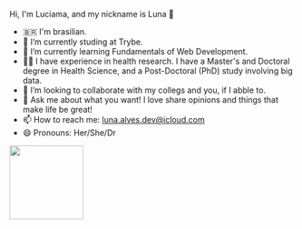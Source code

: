 Hi, I'm Luciama, and my nickname is Luna 🌙

- 🇧🇷 I'm brasilian.
- 🔭 I’m currently studing at Trybe.
- 🌱 I’m currently learning Fundamentals of Web Development.
- 👩‍🎓 I have experience in health research. I have a Master's and Doctoral degree in Health Science, and a Post-Doctoral (PhD) study involving big data.
- 👯 I’m looking to collaborate with my collegs and you, if I abble to.
- 💬 Ask me about what you want! I love share opinions and things that make life be great!
- 📫 How to reach me: luna.alves.dev@icloud.com
- 😄 Pronouns: Her/She/Dr


<div>
<img height="130 cm" src="https://github-readme-stats.vercel.app/api/pin/?username=luna-alves-dev&layout-compact&langs_count=16&theme=dracula&repo=trybe-school-exercises" /></div>
